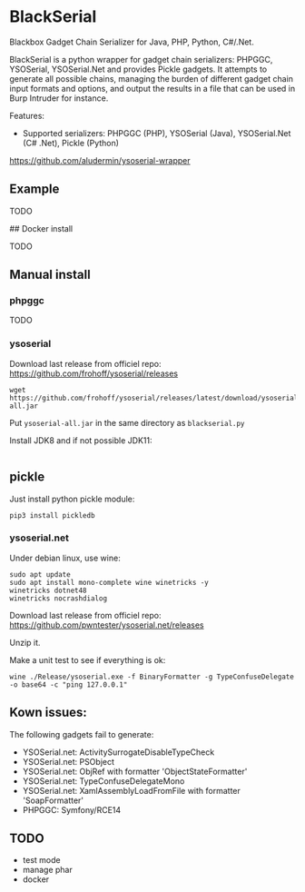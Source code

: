 # BlackSerial

Blackbox Gadget Chain Serializer for Java, PHP, Python, C#/.Net.

BlackSerial is a python wrapper for gadget chain serializers: PHPGGC, YSOSerial, YSOSerial.Net and provides Pickle gadgets. It attempts to generate all possible chains, managing the burden of different gadget chain input formats and options, and output the results in a file that can be used in Burp Intruder for instance.

Features:
* Supported serializers: PHPGGC (PHP), YSOSerial (Java), YSOSerial.Net (C# .Net), Pickle (Python)

https://github.com/aludermin/ysoserial-wrapper

## Example

TODO

## Docker install

TODO

## Manual install

### phpggc

TODO

### ysoserial

Download last release from officiel repo: https://github.com/frohoff/ysoserial/releases
```
wget https://github.com/frohoff/ysoserial/releases/latest/download/ysoserial-all.jar
```

Put `ysoserial-all.jar` in the same directory as `blackserial.py`

Install JDK8 and if not possible JDK11:
```

```


## pickle

Just install python pickle module:
```
pip3 install pickledb
```

### ysoserial.net

Under debian linux, use wine:
```
sudo apt update 
sudo apt install mono-complete wine winetricks -y
winetricks dotnet48
winetricks nocrashdialog
```

Download last release from officiel repo: https://github.com/pwntester/ysoserial.net/releases

Unzip it.

Make a unit test to see if everything is ok:
```
wine ./Release/ysoserial.exe -f BinaryFormatter -g TypeConfuseDelegate -o base64 -c "ping 127.0.0.1"
```

## Kown issues:

The following gadgets fail to generate:
* YSOSerial.net: ActivitySurrogateDisableTypeCheck
* YSOSerial.net: PSObject 
* YSOSerial.net: ObjRef with formatter 'ObjectStateFormatter'
* YSOSerial.net: TypeConfuseDelegateMono
* YSOSerial.net: XamlAssemblyLoadFromFile with formatter 'SoapFormatter'
* PHPGGC: Symfony/RCE14

## TODO

* test mode
* manage phar
* docker